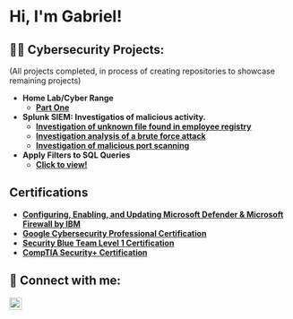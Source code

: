 <h1>Hi, I'm Gabriel!

<h2>👨‍💻 Cybersecurity Projects:</h2> 
<b></b>(All projects completed, in process of creating repositories to showcase remaining projects)<b>
  
- <b>Home Lab/Cyber Range</b>
  - [Part One](https://medium.com/@gabriel.binion2020/home-lab-cyber-range-part-one-94b135572753)
- <b>Splunk SIEM: Investigatios of malicious activity.</b>
  - [Investigation of unknown file found in employee registry](https://github.com/GBinion2020/SplunkSIEMLab/blob/main/Lab3.md)
  - [Investigation analysis of a brute force attack](https://github.com/GBinion2020/SplunkSIEMLab/blob/main/README.md)
  - [Investigation of malicious port scanning](https://github.com/GBinion2020/SplunkSIEMLab/blob/main/LAB2.md)
- <b>Apply Filters to SQL Queries</b>
  - [Click to view!](https://medium.com/@gabriel.binion2020/portfolio-project-apply-filters-to-sql-queries-cb3616f8e559)
  
<h2>Certifications</h2>
  
- [Configuring, Enabling, and Updating Microsoft Defender & Microsoft Firewall by IBM](https://coursera.org/share/ce34f484414697b98085b27b5d3791c1)
- [Google Cybersecurity Professional Certification](https://coursera.org/share/7030f832cab7dc2984a41b9d29092706)
- [Security Blue Team Level 1 Certification](https://www.credly.com/badges/e2cb4737-0091-4cd6-95e5-6d7ad501f9f7/public_url)
- [CompTIA Security+ Certification](https://www.credly.com/badges/b0222207-024d-40c5-a170-e81dbf65b35f/public_url)

<h2> 🤳 Connect with me:</h2>


[<img align="left" alt="JoshMadakor | LinkedIn" width="22px" src="https://cdn.jsdelivr.net/npm/simple-icons@v3/icons/linkedin.svg" />][linkedin]


[linkedin]: https://linkedin.com/in/gabriel-binion

<!--
**joshmadakor1/joshmadakor1** is a ✨ _special_ ✨ repository because its `README.md` (this file) appears on your GitHub profile.

Here are some ideas to get you started:

- 🔭 I’m currently working on ...
- 🌱 I’m currently learning ...
- 👯 I’m looking to collaborate on ...
- 🤔 I’m looking for help with ...
- 💬 Ask me about ...
- 📫 How to reach me: ...
- 😄 Pronouns: ...
- ⚡ Fun fact: ...
-->
